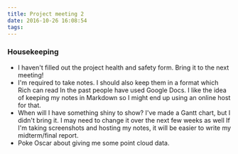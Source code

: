 ```yaml
---
title: Project meeting 2
date: 2016-10-26 16:08:54
tags:
---
```

### Housekeeping
- I haven't filled out the project health and safety form. Bring it to the next meeting!
- I'm required to take notes. I should also keep them in a format which Rich can read
	In the past people have used Google Docs. I like the idea of keeping my notes in Markdown so I might end up using an online host for that.
- When will I have something shiny to show?
	I've made a Gantt chart, but I didn't bring it.
	I may need to change it over the next few weeks as well
	If I'm taking screenshots and hosting my notes, it will be easier to write my midterm/final report.
- Poke Oscar about giving me some point cloud data.
